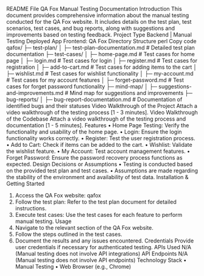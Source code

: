 README File
QA Fox Manual Testing Documentation
Introduction
This document provides comprehensive information about the manual testing conducted for the QA Fox website. It includes details on the test plan, test scenarios, test cases, and bug reports, along with suggestions and improvements based on testing feedback.
Project Type
Backend | Manual Testing
Deployed App
Frontend: QA Fox
Directory Structure
perl
Copy code
qafox/
├─ test-plan/
│  ├─ test-plan-documentation.md        # Detailed test plan documentation
├─ test-cases/
│  ├─ home-page.md                      # Test cases for home page
│  ├─ login.md                          # Test cases for login
│  ├─ register.md                       # Test cases for registration
│  ├─ add-to-cart.md                    # Test cases for adding items to the cart
│  ├─ wishlist.md                       # Test cases for wishlist functionality
│  ├─ my-account.md                     # Test cases for my account features
│  ├─ forget-password.md                # Test cases for forget password functionality
├─ mind-map/
│  ├─ suggestions-and-improvements.md   # Mind map for suggestions and improvements
├─ bug-reports/
│  ├─ bug-report-documentation.md       # Documentation of identified bugs and their statuses
Video Walkthrough of the Project
Attach a video walkthrough of the testing process [1 - 3 minutes].
Video Walkthrough of the Codebase
Attach a video walkthrough of the testing process and documentation [1 - 5 minutes].
Features
•	Home Page Testing: Verify the functionality and usability of the home page.
•	Login: Ensure the login functionality works correctly.
•	Register: Test the user registration process.
•	Add to Cart: Check if items can be added to the cart.
•	Wishlist: Validate the wishlist feature.
•	My Account: Test account management features.
•	Forget Password: Ensure the password recovery process functions as expected.
Design Decisions or Assumptions
•	Testing is conducted based on the provided test plan and test cases.
•	Assumptions are made regarding the stability of the environment and availability of test data.
Installation & Getting Started
1.	Access the QA Fox website: qafox
2.	Follow the test plan: Refer to the test plan document for detailed instructions.
3.	Execute test cases: Use the test cases for each feature to perform manual testing.
Usage
1.	Navigate to the relevant section of the QA Fox website.
2.	Follow the steps outlined in the test cases.
3.	Document the results and any issues encountered.
Credentials
Provide user credentials if necessary for authenticated testing.
APIs Used
N/A (Manual testing does not involve API integrations)
API Endpoints
N/A (Manual testing does not involve API endpoints)
Technology Stack
•	Manual Testing
•	Web Browser (e.g., Chrome)


